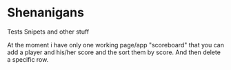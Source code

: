 # Shenanigans
Tests Snipets and other stuff

At the moment i have only one working page/app "scoreboard" that you can add a player and his/her score and the sort them by score.
And then delete a specific row.
